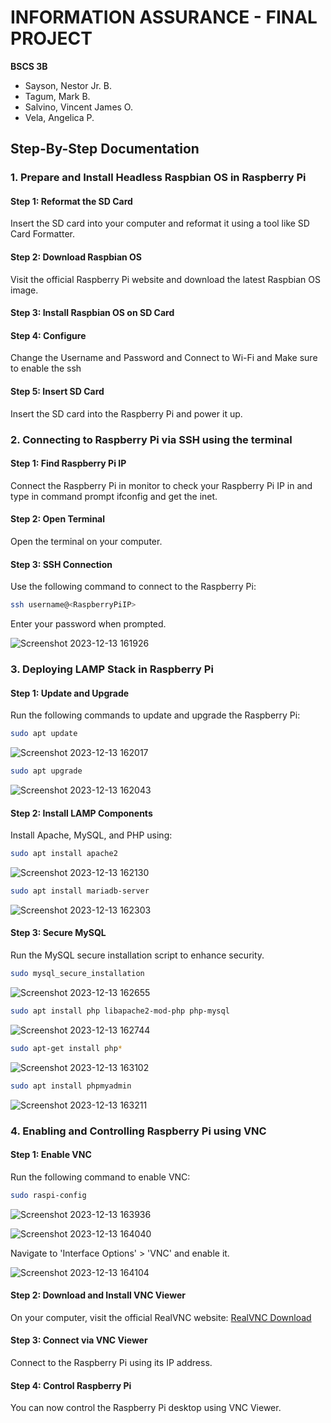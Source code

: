 # INFORMATION ASSURANCE - FINAL PROJECT
**BSCS 3B**
- Sayson, Nestor Jr. B.
- Tagum, Mark B.
- Salvino, Vincent James O.
- Vela, Angelica P.

##  Step-By-Step Documentation

### 1. Prepare and Install Headless Raspbian OS in Raspberry Pi

#### Step 1: Reformat the SD Card
Insert the SD card into your computer and reformat it using a tool like SD Card Formatter.

#### Step 2: Download Raspbian OS
Visit the official Raspberry Pi website and download the latest Raspbian OS image.

#### Step 3:  Install Raspbian OS on SD Card

#### Step 4: Configure
Change the Username and Password and Connect to Wi-Fi and Make sure to enable the ssh

#### Step 5: Insert SD Card
Insert the SD card into the Raspberry Pi and power it up.

### 2. Connecting to Raspberry Pi via SSH using the terminal

#### Step 1: Find Raspberry Pi IP
Connect the Raspberry Pi in monitor to check your Raspberry Pi IP in and type in command prompt ifconfig and get the inet. 

#### Step 2: Open Terminal
Open the terminal on your computer.

#### Step 3: SSH Connection
Use the following command to connect to the Raspberry Pi:
```bash
ssh username@<RaspberryPiIP>
```
Enter your password when prompted.

![Screenshot 2023-12-13 161926](https://github.com/vincentjamessalvino/Readme.md/assets/145563728/bf074085-c2ed-46e9-864d-b1332900ae38)

### 3. Deploying LAMP Stack in Raspberry Pi

#### Step 1: Update and Upgrade
Run the following commands to update and upgrade the Raspberry Pi:
```bash
sudo apt update
```
![Screenshot 2023-12-13 162017](https://github.com/vincentjamessalvino/Readme.md/assets/145563728/4fdfd7cb-f854-4e78-8039-47794a4a82fc)

```bash
sudo apt upgrade
```
![Screenshot 2023-12-13 162043](https://github.com/vincentjamessalvino/Readme.md/assets/145563728/a6152e80-1227-4092-90e6-4835c3a806de)

#### Step 2: Install LAMP Components
Install Apache, MySQL, and PHP using:
```bash
sudo apt install apache2 
```
![Screenshot 2023-12-13 162130](https://github.com/vincentjamessalvino/Readme.md/assets/145563728/4ef0a954-37e5-44cf-a5b1-4f7a0ae7f6d7)

```bash
sudo apt install mariadb-server
```
![Screenshot 2023-12-13 162303](https://github.com/vincentjamessalvino/Readme.md/assets/145563728/e7bb1a80-7430-44d6-8cd6-931c0949236e)

#### Step 3: Secure MySQL
Run the MySQL secure installation script to enhance security.
```bash
sudo mysql_secure_installation
```
![Screenshot 2023-12-13 162655](https://github.com/vincentjamessalvino/Readme.md/assets/145563728/f37acd49-7d91-4388-a79f-39c589f984b2)

```bash
sudo apt install php libapache2-mod-php php-mysql
```
![Screenshot 2023-12-13 162744](https://github.com/vincentjamessalvino/Readme.md/assets/145563728/51d93824-eccb-4433-9fe0-554f6f0e803d)

```bash
sudo apt-get install php*
```
![Screenshot 2023-12-13 163102](https://github.com/vincentjamessalvino/Readme.md/assets/145563728/63c57d94-1f93-44d6-a569-4ce07125ccb7)

```bash
sudo apt install phpmyadmin
```
![Screenshot 2023-12-13 163211](https://github.com/vincentjamessalvino/Readme.md/assets/145563728/65c6dd53-670b-40fb-ac8e-3119c7151abf)


### 4. Enabling and Controlling Raspberry Pi using VNC

#### Step 1: Enable VNC
Run the following command to enable VNC:
```bash
sudo raspi-config
```
![Screenshot 2023-12-13 163936](https://github.com/vincentjamessalvino/Readme.md/assets/145563728/245c0c3c-3d79-4fd4-86c1-485624e02c7c)

![Screenshot 2023-12-13 164040](https://github.com/vincentjamessalvino/Readme.md/assets/145563728/fd575876-424e-4295-b9d6-9b5a13c069d5)

Navigate to 'Interface Options' > 'VNC' and enable it.

![Screenshot 2023-12-13 164104](https://github.com/vincentjamessalvino/Readme.md/assets/145563728/e042d965-53a2-4841-9f67-f561535560ff)

#### Step 2: Download and Install VNC Viewer
On your computer, visit the official RealVNC website: [RealVNC Download](https://www.realvnc.com/en/connect/download/viewer/)

#### Step 3: Connect via VNC Viewer
Connect to the Raspberry Pi using its IP address.

#### Step 4: Control Raspberry Pi
You can now control the Raspberry Pi desktop using VNC Viewer.
